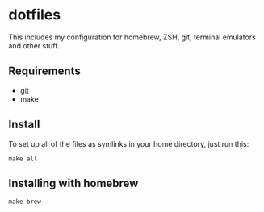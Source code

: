 # dotfiles

This includes my configuration for homebrew, ZSH, git, terminal emulators and other stuff.

## Requirements

* git
* make

## Install

To set up all of the files as symlinks in your home directory, just run this:

```
make all
```

## Installing with homebrew

```
make brew 
```